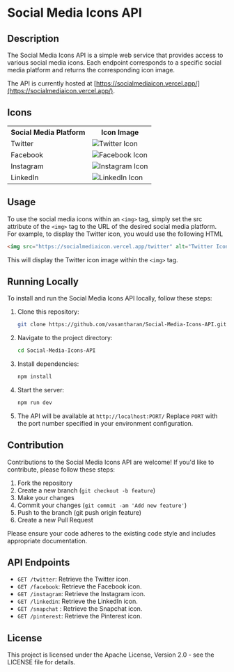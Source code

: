# Social Media Icons API

## Description

The Social Media Icons API is a simple web service that provides access to various social media icons. Each endpoint corresponds to a specific social media platform and returns the corresponding icon image.

The API is currently hosted at [https://socialmediaicon.vercel.app/](https://socialmediaicon.vercel.app/).


## Icons
<div align="center">
        <table>
                <tr>
                    <th>Social Media Platform</th>
                    <th>Icon Image</th>
                </tr>
                <tr>
                    <td>Twitter</td>
                    <td><img src="https://socialmediaicon.vercel.app/twitter" alt="Twitter Icon"></td>
                </tr>
                <tr>
                    <td>Facebook</td>
                    <td><img src="https://socialmediaicon.vercel.app/facebook" alt="Facebook Icon"></td>
                </tr>
                <tr>
                    <td>Instagram</td>
                    <td><img src="https://socialmediaicon.vercel.app/instagram" alt="Instagram Icon"></td>
                </tr>
                <tr>
                    <td>LinkedIn</td>
                    <td><img src="https://socialmediaicon.vercel.app/linkedin" alt="LinkedIn Icon"></td>
                </tr>
        </table>
</div>

## Usage

To use the social media icons within an `<img>` tag, simply set the src attribute of the `<img>` tag to the URL of the desired social media platform. For example, to display the Twitter icon, you would use the following HTML

```html
<img src="https://socialmediaicon.vercel.app/twitter" alt="Twitter Icon">
```

This will display the Twitter icon image within the `<img>` tag. 

## Running Locally

To install and run the Social Media Icons API locally, follow these steps:

1. Clone this repository:
    ```bash
    git clone https://github.com/vasantharan/Social-Media-Icons-API.git
    ```

2. Navigate to the project directory:
    ```bash
    cd Social-Media-Icons-API
    ```

3. Install dependencies:
    ```bash
    npm install
    ```

4. Start the server:
    ```bash
    npm run dev
    ```

5. The API will be available at `http://localhost:PORT/`
   Replace `PORT` with the port number specified in your environment configuration.


## Contribution

Contributions to the Social Media Icons API are welcome! If you'd like to contribute, please follow these steps:

1. Fork the repository
2. Create a new branch (`git checkout -b feature`)
3. Make your changes
4. Commit your changes (`git commit -am 'Add new feature'`)
5. Push to the branch (git push origin feature)
6. Create a new Pull Request

Please ensure your code adheres to the existing code style and includes appropriate documentation.

## API Endpoints

- `GET /twitter`: Retrieve the Twitter icon.
- `GET /facebook`: Retrieve the Facebook icon.
- `GET /instagram`: Retrieve the Instagram icon.
- `GET /linkedin`: Retrieve the LinkedIn icon.
- `GET /snapchat` : Retrieve the Snapchat icon.
- `GET /pinterest`: Retrieve the Pinterest icon.

## License

This project is licensed under the Apache License, Version 2.0 - see the LICENSE file for details.

